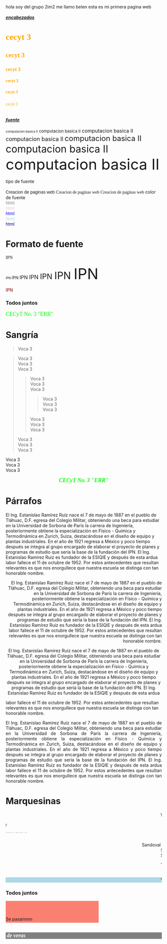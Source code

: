 <html>
</head>

<body background= "oleo3.jg">
hola soy del grupo 2im2 
me llamo belen
esta es mi primera pagina web<br><br>
<b><i><u>encabezados</b></i></u>
<font color="orange" face="comic sans" > 
<h1>cecyt 3</h1>
<h2>cecyt 3</h2>
<h3>cecyt 3</h3>
<h4>cecyt 3</h4>
<h5>cecyt 3</h5>
<h6>cecyt 3</h6></font>
<b><i><u>fuente<br><br></b></i></u>
<font size=1>computacion basica II</font>
<font size=2>computacion basica II</font>
<font size=3>computacion basica II</font>
<font size=4>computacion basica II</font>
<font size=5>computacion basica II</font>
<font size=6>computacion basica II</font>
<font size=7>computacion basica II</font><br><br>
tipo de fuente <br><br>
<font face="Arial">Creacion de paginas web</font>
<font face="Algerian">Creacion de paginas web</font>
<font face="Edwardian Script ITC">Creacion de paginas web</font>
color de fuente <br>
<font color=gray> html</font><br>
<font color=pink> html</font><br>
<font color=blue> html</font><br>
<font color=lightblue> html</font><br>
<font color=darkblue> html</font><br>
<h1>Formato de fuente</h1>
<!--Fuente, tamaño y color-->

<font face="mistral">IPN </font><br>

<!--Los tamaños van del 1 al 7-->
<font size="1">IPN </font>
<font size="2">IPN </font>
<font size="3">IPN </font>
<font size="4">IPN </font>
<font size="5">IPN </font>
<font size="6">IPN </font>
<font size="7">IPN </font><br>

<font color="maroon">IPN</font>

<h3>Todos juntos</h3>

<font color="lime" face="magneto" size="4">CECyT No. 3 "ERR"</font>

<h1>Sangría</h1>

<blockquote>Voca 3</blockquote>

<blockquote>Voca 3 <br>Voca 3 <br>Voca 3

<blockquote>Voca 3 <br>Voca 3 <br>Voca 3

<blockquote>Voca 3 <br>Voca 3 <br>Voca 3 </blockquote>

Voca 3 <br>Voca 3 <br>Voca 3 </blockquote>

Voca 3 <br>Voca 3 <br>Voca 3 </blockquote>

Voca 3 <br>Voca 3 <br>Voca 3

<center><b><i><font color="lime" face="magneto" size="4">CECyT No. 3
"ERR"</font></b></i></center>

<h1>Párrafos</h1>
<p>El Ing. Estanislao Ramírez Ruiz nace el 7 de mayo de 1887 en el pueblo de Tláhuac, D.F. egresa
del Colegio Militar, obteniendo una beca para estudiar en la Universidad de Sorbona de París la
carrera de Ingeniería, posteriormente obtiene la especialización en Físico - Química y
Termodinámica en Zurich, Suiza, destacándose en el diseño de equipo y plantas industriales. En el
año de 1921 regresa a México y poco tiempo después se integra al grupo encargado de elaborar el
proyecto de planes y programas de estudio que sería la base de la fundación del IPN. El Ing.
Estanislao Ramírez Ruiz es fundador de la ESIQIE y después de esta ardua labor fallece el 11 de
octubre de 1952. Por estos antecedentes que resultan relevantes es que nos enorgullece que
nuestra escuela se distinga con tan honorable nombre. </p>
<p align="right">El Ing. Estanislao Ramírez Ruiz nace el 7 de mayo de 1887 en el pueblo de
Tláhuac, D.F. egresa del Colegio Militar, obteniendo una beca para estudiar en la Universidad de
Sorbona de París la carrera de Ingeniería, posteriormente obtiene la especialización en Físico -
Química y Termodinámica en Zurich, Suiza, destacándose en el diseño de equipo y plantas
industriales. En el año de 1921 regresa a México y poco tiempo después se integra al grupo
encargado de elaborar el proyecto de planes y programas de estudio que sería la base de la
fundación del IPN. El Ing. Estanislao Ramírez Ruiz es fundador de la ESIQIE y después de esta ardua
labor fallece el 11 de octubre de 1952. Por estos antecedentes que resultan relevantes es que nos
enorgullece que nuestra escuela se distinga con tan honorable nombre. </p>
<p align="center">El Ing. Estanislao Ramírez Ruiz nace el 7 de mayo de 1887 en el pueblo de
Tláhuac, D.F. egresa del Colegio Militar, obteniendo una beca para estudiar en la Universidad de
Sorbona de París la carrera de Ingeniería, posteriormente obtiene la especialización en Físico -
Química y Termodinámica en Zurich, Suiza, destacándose en el diseño de equipo y plantas
industriales. En el año de 1921 regresa a México y poco tiempo después se integra al grupo
encargado de elaborar el proyecto de planes y programas de estudio que sería la base de la
fundación del IPN. El Ing. Estanislao Ramírez Ruiz es fundador de la ESIQIE y después de esta ardua

labor fallece el 11 de octubre de 1952. Por estos antecedentes que resultan relevantes es que nos
enorgullece que nuestra escuela se distinga con tan honorable nombre. </p>
<p align="justify">El Ing. Estanislao Ramírez Ruiz nace el 7 de mayo de 1887 en el pueblo de
Tláhuac, D.F. egresa del Colegio Militar, obteniendo una beca para estudiar en la Universidad de
Sorbona de París la carrera de Ingeniería, posteriormente obtiene la especialización en Físico -
Química y Termodinámica en Zurich, Suiza, destacándose en el diseño de equipo y plantas
industriales. En el año de 1921 regresa a México y poco tiempo después se integra al grupo
encargado de elaborar el proyecto de planes y programas de estudio que sería la base de la
fundación del IPN. El Ing. Estanislao Ramírez Ruiz es fundador de la ESIQIE y después de esta ardua
labor fallece el 11 de octubre de 1952. Por estos antecedentes que resultan relevantes es que nos
enorgullece que nuestra escuela se distinga con tan honorable nombre. </p>

<h1>Marquesinas</h1>
<marquee>Wendoline</marquee>

<!--Dirección: izq, derecha, arriba y abajo-->
<marquee direction="right">Wendoline</marquee>
<marquee direction="up">Wendoline</marquee>
<marquee direction="down">Wendoline</marquee>

<!--Comportamiento-->

<marquee behavior="alternate">Sandoval</marquee>
<marquee behavior="slide">Sandoval</marquee>
<marquee behavior="scroll">Sandoval</marquee>

<!--Velocidad-->
<marquee scrolldelay="50">Trasviña</marquee>
<marquee scrolldelay="500">Trasviña</marquee>

<!--Color-->
<marquee bgcolor="lightblue">Y esoooo que son mis consen...</marquee>

<h3>Todos juntos</h3>

<marquee behavior="alternate" bgcolor="salmon" height="70" width="300" direction="up">Se
pasannnn</marquee>

<br>
<b><i><font color="white" face="algerian" size="4">
<marquee behavior="alternate" bgcolor="gray" direction="right">
<marquee behavior="alternate" bgcolor="gray" direction="up">
de veras</marquee></marquee>

<br><br><br>
</body>
</html>
